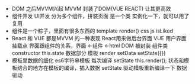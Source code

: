 - DOM 之后MVVM兴起
MVVM 封装了DOM(VUE REACT)  让其更高效
- 组件开发  UI开发
  分为多个组件，拼装页面
  是一个类
  实例化一下，就可以用了
  复用
- 组件是一个粽子，里面有很多东西的
  template  render()
  css
  js  isLiked
- React 和 VUE 都是MVVM 的一种表现
  React用来做后台界面  VUE 用户界面
  挂载点 界面跟组件的关系，界面 <-组件 <-html
  DOM 被封装 组件类
  constructor  this.state 数据部分
  模板 render
  setData  setState({})
- 模板里数据的细化
  es6字符串模板 每次编译
  setState this.render();
  状态和模板结合的地方在模板的编译，插入数据
  setState 驱动模板重新编译一下 数据驱动